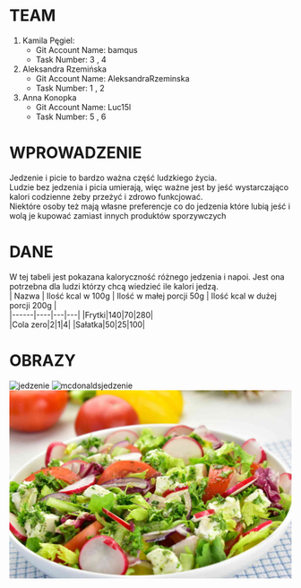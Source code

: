 # TEAM
1. Kamila Pęgiel:
   - Git Account Name: bamqus
   - Task Number: 3 , 4
3. Aleksandra Rzemińska
   - Git Account Name: AleksandraRzeminska
   - Task Number: 1 , 2
4. Anna Konopka
   - Git Account Name: Luc15l
   - Task Number: 5 , 6

# WPROWADZENIE  
Jedzenie i picie to bardzo ważna część ludzkiego życia.     
 Ludzie bez jedzenia i picia umierają, więc ważne jest by jeść wystarczająco kalori codzienne żeby przeżyć i zdrowo funkcjować.   
 Niektóre osoby też mają własne preferencje co do jedzenia które lubią jeść i wolą je kupować zamiast innych produktów sporzywczych


# DANE
W tej tabeli jest pokazana kaloryczność różnego jedzenia i napoi. Jest ona potrzebna dla ludzi którzy chcą wiedzieć ile kalori jedzą.  
| Nazwa | Ilość kcal w 100g | Ilość w małej porcji 50g | Ilość kcal w dużej porcji 200g |  
|------|----|---|---|
|Frytki|140|70|280|  
|Cola zero|2|1|4|
|Sałatka|50|25|100|
# OBRAZY
![jedzenie](https://gdziejubileusz.pl/uploads/jedzenie-i-picie/galeria-jedzenie-i-picie-7298.jpeg)
![mcdonaldsjedzenie](https://pliki.horecatrends.pl/i/01/85/24/018524_r0_940.jpg)
![salatka](IMG/s.jpg)
